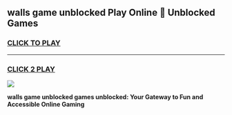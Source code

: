 
## walls game unblocked Play Online 👋 Unblocked Games
<h3>
<a href="https://premium.freeplayer.one?title=walls_game_unblocked&ref=19F">CLICK TO PLAY</a></h3>
<hr>

<h3>
<a href="https://premium.freeplayer.one?title=walls_game_unblocked&ref=19F">CLICK 2 PLAY</a>
  
</h3>

<a href="https://premium.freeplayer.one?title=walls_game_unblocked&ref=19F"><img src="https://clearcache.store/games.png"></a>


**walls game unblocked games unblocked: Your Gateway to Fun and Accessible Online Gaming**
